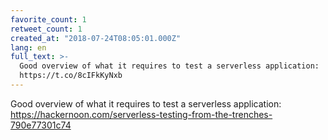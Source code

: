 ```yaml
---
favorite_count: 1
retweet_count: 1
created_at: "2018-07-24T08:05:01.000Z"
lang: en
full_text: >-
  Good overview of what it requires to test a serverless application:
  https://t.co/8cIFkKyNxb
---
```


Good overview of what it requires to test a serverless application:
<https://hackernoon.com/serverless-testing-from-the-trenches-790e77301c74>
